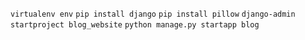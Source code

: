 `virtualenv env`
`pip install django`
`pip install pillow`
`django-admin startproject blog_website`
`python manage.py startapp blog`